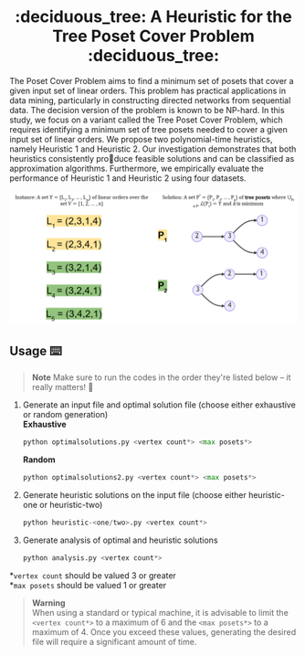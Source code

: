 <h1 align='center'> :deciduous_tree: A Heuristic for the Tree Poset Cover Problem :deciduous_tree: </h1>
The Poset Cover Problem aims to find a minimum set of posets that cover a given input set of linear orders. 
This problem has practical applications in data mining, particularly in constructing directed networks from sequential data. The decision version of the problem is known to be NP-hard. 
In this study, we focus on a variant called the Tree Poset Cover Problem, which requires identifying a minimum set of tree posets needed to cover a given input set of linear orders. 
We propose two polynomial-time heuristics, namely Heuristic 1 and Heuristic 2. 
Our investigation demonstrates that both heuristics consistently produce feasible solutions and can be classified as approximation algorithms.
Furthermore, we empirically evaluate the performance of Heuristic 1 and Heuristic 2 using four datasets.

<p align = "center"> 
    <img src="Utils\images\TreePosetCoverProblem.png" alt="image">
</p>

## Usage :keyboard:
> **Note**
> Make sure to run the codes in the order they're listed below – it really matters! :dizzy:
1. Generate an input file and optimal solution file (choose either exhaustive or random generation)  
    **Exhaustive**
    ```python
    python optimalsolutions.py <vertex count*> <max posets*>
    ```
    **Random**
    ```python
    python optimalsolutions2.py <vertex count*> <max posets*>
    ```
2. Generate heuristic solutions on the input file (choose either heuristic-one or heuristic-two)
    ```python
    python heuristic-<one/two>.py <vertex count*>
    ```
3. Generate analysis of optimal and heuristic solutions
    ```python
    python analysis.py <vertex count*>
    ```

*`vertex count` should be valued 3 or greater  
*`max posets` should be valued 1 or greater

> **Warning**  
> When using a standard or typical machine, it is advisable to limit the `<vertex count*>` to a maximum of 6 and the `<max posets*>` to a maximum of 4. Once you exceed these values, generating the desired file will require a significant amount of time.
